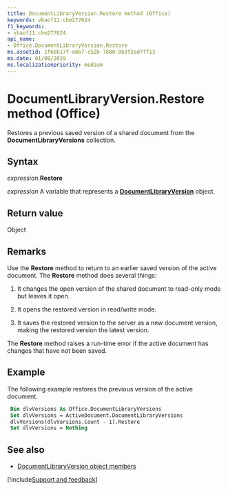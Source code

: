 ```yaml
---
title: DocumentLibraryVersion.Restore method (Office)
keywords: vbaof11.chm277024
f1_keywords:
- vbaof11.chm277024
api_name:
- Office.DocumentLibraryVersion.Restore
ms.assetid: 1f6bb17f-a6b7-c52b-7880-9b3f2ed7ff13
ms.date: 01/08/2019
ms.localizationpriority: medium
---
```



# DocumentLibraryVersion.Restore method (Office)

Restores a previous saved version of a shared document from the **DocumentLibraryVersions** collection.


## Syntax

_expression_.**Restore**

_expression_ A variable that represents a **[DocumentLibraryVersion](Office.DocumentLibraryVersion.md)** object.


## Return value

Object


## Remarks

Use the **Restore** method to return to an earlier saved version of the active document. The **Restore** method does several things:

1. It changes the open version of the shared document to read-only mode but leaves it open.
    
2. It opens the restored version in read/write mode.
    
3. It saves the restored version to the server as a new document version, making the restored version the latest version.
    
The **Restore** method raises a run-time error if the active document has changes that have not been saved.


## Example

The following example restores the previous version of the active document.

```vb
 Dim dlvVersions As Office.DocumentLibraryVersions 
 Set dlvVersions = ActiveDocument.DocumentLibraryVersions 
 dlvVersions(dlvVersions.Count - 1).Restore 
 Set dlvVersions = Nothing 

```


## See also

- [DocumentLibraryVersion object members](overview/library-reference/documentlibraryversion-members-office.md)

[!include[Support and feedback](~/includes/feedback-boilerplate.md)]